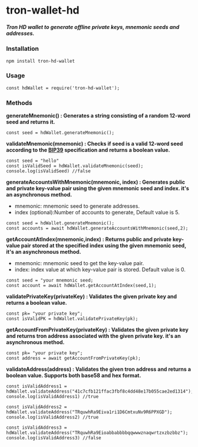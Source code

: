 # tron-wallet-hd
##### Tron HD wallet to generate offline private keys, mnemonic seeds and addresses.
### Installation

```shell
npm install tron-hd-wallet
```

### Usage

```node
const hdWallet = require('tron-hd-wallet');
```

### Methods

**generateMnemonic() :  Generates a string consisting of a random 12-word seed and returns it.**

```node
const seed = hdWallet.generateMnemonic();
```

**validateMnemonic(mnemonic) :  Checks if seed is a valid 12-word seed according to the <a href="https://github.com/bitcoin/bips/blob/master/bip-0039.mediawiki" traget="_blank">BIP39</a> specification and returns a boolean value.**

```node
const seed = "hello"
const isValidSeed = hdWallet.validateMnemonic(seed);
console.log(isValidSeed) //false
```


**generateAccountsWithMnemonic(mnemonic, index) :
 Generates public and private key-value pair using the given mnemonic seed and index. it's an asynchronous method.**

  * mnemonic: mnemonic seed to generate addresses.
 * index (optional):Number of accounts to generate, Default value is 5.


```node
const seed = hdWallet.generateMnemonic();
const accounts = await hdWallet.generateAccountsWithMnemonic(seed,2);
```

**getAccountAtIndex(mnemonic,index) : Returns public and private key-value pair stored at the specified index using the given mnemonic seed,  it's an asynchronous method.**
* mnemonic: mnemonic seed to get the key-value pair.
* index: index value at which key-value pair is stored. Default value is 0.

```node
const seed = "your mnemonic seed;
const account = await hdWallet.getAccountAtIndex(seed,1);
```

**validatePrivateKey(privateKey) : Validates the given private key and returns a boolean value.**

```node
const pk= "your private key";
const isValidPK = hdWallet.validatePrivateKey(pk);
```
**getAccountFromPrivateKey(privateKey) : Validates the given private key and returns tron address associated with the given private key. it's an asynchronous method.**

```node
const pk= "your private key";
const address = await getAccountFromPrivateKey(pk);
```

**validateAddress(address) : Validates the given tron address and returns a boolean value. Supports both base58 and hex format.**
```node
const isValidAddress1 = hdWallet.validateAddress("41c7cfb121ffac3fbf8c4dd48e17b055cae2ed1314");
console.log(isValidAddress1) //true

const isValidAddress2 = hdWallet.validateAddress("TRquwhRa9Eiva1ri1D6CmtxuNv9R6PPXGD");
console.log(isValidAddress2) //true

const isValidAddress3 = hdWallet.validateAddress("TRquwhRa9Eioabbabbbbqqwwwznaqwrtzxzbzbbz");
console.log(isValidAddress3) //false
```









